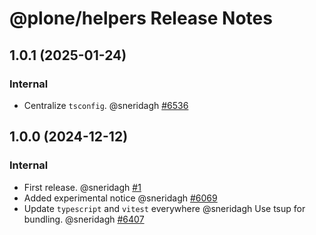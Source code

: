 # @plone/helpers Release Notes

<!-- Do *NOT* add new change log entries to this file.
     You should create a file in the news directory instead.
     For helpful instructions, please see:
     https://6.docs.plone.org/contributing/index.html#contributing-change-log-label
-->

<!-- towncrier release notes start -->

## 1.0.1 (2025-01-24)

### Internal

- Centralize `tsconfig`. @sneridagh [#6536](https://github.com/plone/volto/issues/6536)

## 1.0.0 (2024-12-12)

### Internal

- First release. @sneridagh [#1](https://github.com/plone/volto/issues/1)
- Added experimental notice @sneridagh [#6069](https://github.com/plone/volto/issues/6069)
- Update `typescript` and `vitest` everywhere @sneridagh
  Use tsup for bundling. @sneridagh [#6407](https://github.com/plone/volto/issues/6407)
